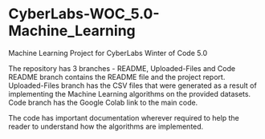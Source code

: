 # CyberLabs-WOC_5.0-Machine_Learning
Machine Learning Project for CyberLabs Winter of Code 5.0

The repository has 3 branches - README, Uploaded-Files and Code
README branch contains the README file and the project report.
Uploaded-Files branch has the CSV files that were generated as a result of implementing the Machine Learning algorithms on the provided datasets.
Code branch has the Google Colab link to the main code.

The code has important documentation wherever required to help the reader to understand how the algorithms are implemented.
